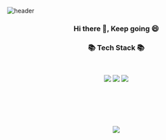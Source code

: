 ![header](https://capsule-render.vercel.app/api?type=waving&color=auto&height=200&section=header&text=jiseong-Ok&fontSize=40)


<h3 align="center"><b> Hi there 👋, Keep going 😄</b></h3>


<h3 align="center"><b>📚 Tech Stack 📚</b></h3>
</br>
<p align="center">
<img src="https://img.shields.io/badge/python-3670A0?style=for-the-badge&logo=python&logoColor=ffdd54"/>
<img src="https://img.shields.io/badge/PyTorch-%23EE4C2C.svg?style=for-the-badge&logo=PyTorch&logoColor=white"/> 
<img src="https://img.shields.io/badge/TensorFlow-%23FF6F00.svg?style=for-the-badge&logo=TensorFlow&logoColor=white"/> 
</p>

</br>
</br>
</br>
</br>
</br>
<div align="center"?
  <a href="https://github.com/Jiseong-Ok">
    <img align="center" src="https://github-readme-stats.vercel.app/api?username=jiseong-Ok&show_icons=true&theme=dark" />
  </a>
</div>
